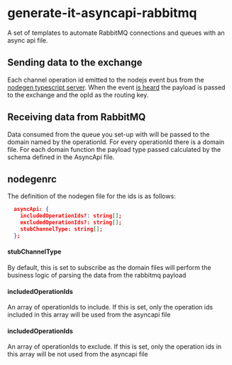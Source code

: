 # generate-it-asyncapi-rabbitmq

A set of templates to automate RabbitMQ connections and queues with an async api file.

## Sending data to the exchange
Each channel operation id emitted to the nodejs event bus from the [nodegen typescript server](https://github.com/acrontum/openapi-nodegen-typescript-server/blob/master/src/utils/eventBus.ts). When the event [is heard](https://github.com/acrontum/generate-it-asyncapi-rabbitmq/blob/master/generated/channels.ts.njk#L23) the payload is passed to the exchange and the opId as the routing key.

## Receiving data from RabbitMQ
Data consumed from the queue you set-up with will be passed to the domain named by the operationId. For every operationId there is a domain file. For each domain function the payload type passed calculated by the schema defined in the AsyncApi file.

## nodegenrc
The definition of the nodegen file for the ids is as follows:
```json
  asyncApi: {
    includedOperationIds?: string[];
    excludedOperationIds?: string[];
    stubChannelType: string[];
  }; 
```

#### stubChannelType
By default, this is set to subscribe as the domain files will perform the business logic of parsing the data from the rabbitmq payload

#### includedOperationIds
An array of operationIds to include. If this is set, only the operation ids included in this array will be used from the asyncapi file

#### includedOperationIds
An array of operationIds to exclude. If this is set, only the operation ids in this array will be not used from the asyncapi file
